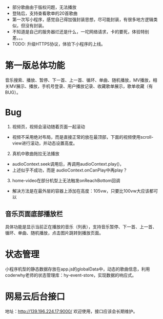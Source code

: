 - 部分歌曲由于版权问题，无法播放
- 登陆后，支持查看歌单的20首歌曲
- 第一次写小程序，感觉自己得加强封装思想，尽可能封装，有很多地方逻辑类似，但没有封装。
- 不知道是自己的服务器烂还是什么，一坨网络请求，卡的要死，体验特别差。。。
- TODO: 升级HTTPS协议，体验下小程序的上线。

# 第一版总体功能
音乐搜索、播放、暂停、下一首、上一首、循环、单曲、随机播放，MV播放，相关MV展示、播放，手机号登录、用户播放记录、收藏歌单展示，歌单收藏（有BUG）。

# Bug
1. 视频页，视频会滚动随着页面一起滚动
  - 视频不采用绝对布局，而是直接正常的放在最顶部，下面的视频使用scroll-view进行滚动，并动态设置高度。
2. 真机中歌曲拖拉无法播放 
  - audioContext.seek调用后，再调用audioContext.play()，
  - 上述似乎不成功，而是 audioContext.onCanPlay中再play？
3. home-video在部分机型上无法触发onReachBottom回调
  - 解决方法是在最外层的容器上添加在高度：105vw，只要比100vw大应该都可以

## 音乐页面底部播放栏
具体功能是显示当前正在播放的音乐（列表），支持音乐暂停、下一首、上一首、循环、单曲、随机播放，点击图片跳转到播放页面。
 

# 状态管理
小程序机型的静态数据存放在app.js的globalData中，动态的歌曲信息，利用coderwhy老师的状态管理库：hy-event-store，实现数据的响应式。

# 网易云后台接口
地址：http://139.196.224.17:9000/
欢迎使用，接口应该会长期维护。
